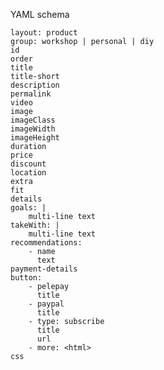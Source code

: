 YAML schema

    layout: product
    group: workshop | personal | diy
    id
    order
    title
    title-short
    description
    permalink
    video
    image
    imageClass
    imageWidth
    imageHeight
    duration
    price
    discount
    location
    extra
    fit
    details
    goals: |
        multi-line text
    takeWith: |
        multi-line text
    recommendations:
        - name
          text
    payment-details
    button:
        - pelepay
          title
        - paypal
          title
        - type: subscribe
          title
          url
        - more: <html>
    css
